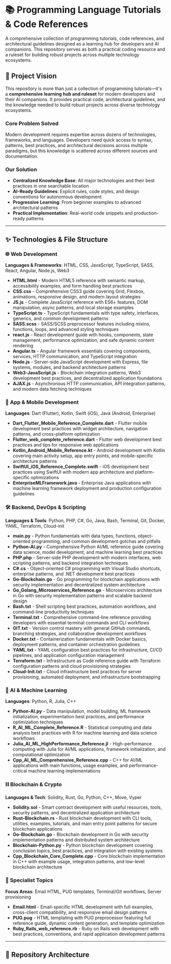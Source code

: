 # 📚 Programming Language Tutorials & Code References

A comprehensive collection of programming tutorials, code references, and architectural guidelines designed as a learning hub for developers and AI companions. This repository serves as both a practical coding resource and a ruleset for building robust projects across multiple technology ecosystems.

## 🎯 Project Vision

This repository is more than just a collection of programming tutorials—it's a **comprehensive learning hub and ruleset** for modern developers and their AI companions. It provides practical code, architectural guidelines, and the knowledge needed to build robust projects across diverse technology ecosystems.

### Core Problem Solved
Modern development requires expertise across dozens of technologies, frameworks, and languages. Developers need quick access to syntax, patterns, best practices, and architectural decisions across multiple paradigms, but this knowledge is scattered across different sources and documentation.

### Our Solution
- **Centralized Knowledge Base**: All major technologies and their best practices in one searchable location
- **AI-Ready Guidelines**: Explicit rules, code styles, and design conventions for autonomous development
- **Progressive Learning**: From beginner examples to advanced architectural patterns
- **Practical Implementation**: Real-world code snippets and production-ready patterns

---

## ✨ Technologies & File Structure

### 🌐 **Web Development**
**Languages & Frameworks**: HTML, CSS, JavaScript, TypeScript, SASS, React, Angular, Node.js, Web3

- **HTML.html** - Modern HTML5 reference with semantic markup, accessibility examples, and form handling best practices
- **CSS.css** - Comprehensive CSS3 guide covering Grid, Flexbox, animations, responsive design, and modern layout strategies  
- **JS.js** - Complete JavaScript reference with ES6+ features, DOM manipulation, async patterns, and local storage examples
- **TypeScript.ts** - TypeScript fundamentals with type safety, interfaces, generics, and common development patterns
- **SASS.scss** - SASS/SCSS preprocessor features including mixins, functions, loops, and advanced styling techniques
- **react.js** - React development guide with hooks, components, state management, performance optimization, and safe dynamic content rendering
- **Angular.ts** - Angular framework essentials covering components, services, HTTP communication, and TypeScript integration
- **Node.js** - Server-side JavaScript development with Express, file systems, modules, and backend architecture patterns
- **Web3-JavaScript.js** - Blockchain integration patterns, Web3 development best practices, and decentralized application foundations
- **AJAX.js** - Asynchronous HTTP communication, API integration patterns, and modern data fetching techniques

### 📱 **App & Mobile Development**
**Languages**: Dart (Flutter), Kotlin, Swift (iOS), Java (Android, Enterprise)

- **Dart_Flutter_Mobile_Reference_Complete.dart** - Flutter mobile development best practices with widget architecture, navigation patterns, and cross-platform optimization
- **Flutter_web_complete_reference.dart** - Flutter web development best practices and tips for responsive web applications
- **Kotlin_Android_Mobile_Reference.kt** - Android development with Kotlin covering main activity setup, app entry points, and mobile-specific architecture patterns
- **SwiftUI_iOS_Reference_Complete.swift** - iOS development best practices using SwiftUI with modern app architecture and platform-specific optimizations
- **EnterpriseMLFramework.java** - Enterprise Java applications with machine learning framework deployment and production configuration guidelines

### 🛠️ **Backend, DevOps & Scripting**
**Languages & Tools**: Python, PHP, C#, Go, Java, Bash, Terminal, Git, Docker, YAML, Terraform, Cloud-init

- **main.py** - Python fundamentals with data types, functions, object-oriented programming, and common development gotchas and pitfalls
- **Python-AI.py** - Comprehensive Python AI/ML reference guide covering data science, model development, and machine learning best practices
- **PHP.php** - Server-side PHP development with modern interfaces, web scripting patterns, and backend integration techniques
- **C#.cs** - Object-oriented C# programming with Visual Studio shortcuts, enterprise patterns, and .NET development best practices
- **Go-Blockchain.go** - Go programming for blockchain applications with security implementation and decentralized system architecture
- **Go_Golang_Microservices_Reference.go** - Microservices architecture in Go with security implementation patterns and scalable backend design
- **Bash.txt** - Shell scripting best practices, automation workflows, and command-line productivity techniques
- **Terminal.txt** - Comprehensive command-line reference providing developers with essential terminal commands and CLI workflows
- **GIT.txt** - Version control mastery with general GitHub commands, branching strategies, and collaborative development workflows
- **Docker.txt** - Containerization fundamentals with Docker basics, deployment patterns, and container orchestration guidelines
- **YAML.txt** - YAML configuration best practices for infrastructure, CI/CD pipelines, and application configuration management
- **Terraform.txt** - Infrastructure as Code reference guide with Terraform configuration patterns and cloud provisioning strategies
- **Cloud-Init.txt** - Cloud infrastructure best practices for server provisioning, automated deployment, and infrastructure bootstrapping

### 🤖 **AI & Machine Learning**
**Languages**: Python, R, Julia, C++

- **Python-AI.py** - Data manipulation, model building, ML framework initialization, experimentation best practices, and performance optimization techniques
- **R_AI_ML_Complete_Reference.R** - Statistical computing and data analysis best practices with R for machine learning and data science workflows
- **Julia_AI_ML_HighPerformance_Reference.jl** - High-performance computing with Julia for AI/ML applications, framework initialization, and computational optimization
- **Cpp_AI_ML_Comprehensive_Reference.cpp** - C++ for AI/ML applications with main functions, usage examples, and performance-critical machine learning implementations

### ⛓️ **Blockchain & Crypto**
**Languages & Tech**: Solidity, Rust, Go, Python, C++, Move, Vyper

- **Solidity.sol** - Smart contract development with useful resources, tools, security patterns, and decentralized application architecture
- **Rust-Blockchain.rs** - Rust blockchain development with CLI tools, utilities, examples, tutorials, and main entry point patterns for secure blockchain applications
- **Go-Blockchain.go** - Blockchain development in Go with security implementation patterns and distributed system architecture
- **Blockchain-Python.py** - Python blockchain development covering conclusion topics, best practices, and integration with existing systems
- **Cpp_Blockchain_Core_Complete.cpp** - Core blockchain implementation in C++ with example usage, integration patterns, and low-level blockchain architecture

### 🎨 **Specialist Topics**
**Focus Areas**: Email HTML, PUG templates, Terminal/Git workflows, Server provisioning

- **Email.html** - Email-specific HTML development with full examples, cross-client compatibility, and responsive email design patterns
- **PUG.pug** - HTML templating with PUG preprocessor featuring full reference guide, dynamic content generation, and template optimization
- **Ruby_Rails_web_reference.rb** - Ruby on Rails web development with best practices, conventions, and rapid application development patterns

---

## 📁 Repository Architecture

```bash
